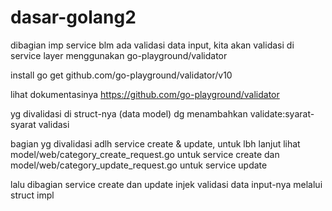 # dasar-golang2
dibagian imp service blm ada validasi data input, kita akan validasi di service layer menggunakan go-playground/validator

install go get github.com/go-playground/validator/v10

lihat dokumentasinya https://github.com/go-playground/validator

yg divalidasi di struct-nya (data model) dg menambahkan validate:syarat-syarat validasi

bagian yg divalidasi adlh service create & update, untuk lbh lanjut lihat model/web/category_create_request.go untuk service create dan model/web/category_update_request.go untuk service update 

lalu dibagian service create dan update injek validasi data input-nya melalui struct impl
